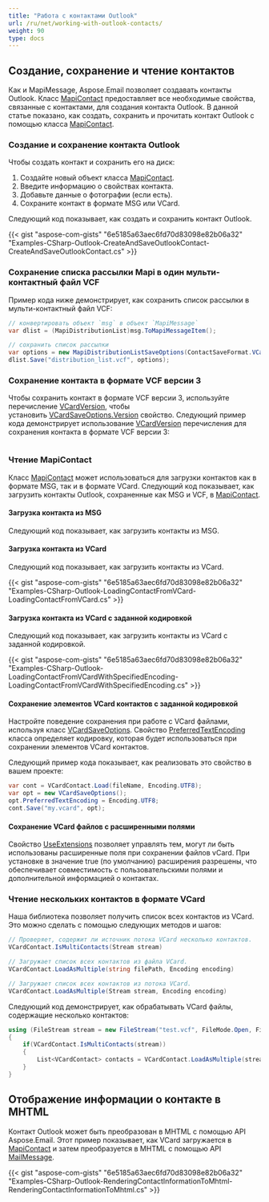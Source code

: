 ```yaml
---
title: "Работа с контактами Outlook"
url: /ru/net/working-with-outlook-contacts/
weight: 90
type: docs
---
```



## **Создание, сохранение и чтение контактов**

Как и MapiMessage, Aspose.Email позволяет создавать контакты Outlook. Класс [MapiContact](https://reference.aspose.com/email/net/aspose.email.mapi/mapicontact/) предоставляет все необходимые свойства, связанные с контактами, для создания контакта Outlook. В данной статье показано, как создать, сохранить и прочитать контакт Outlook с помощью класса [MapiContact](https://reference.aspose.com/email/net/aspose.email.mapi/mapicontact/).

### **Создание и сохранение контакта Outlook**

Чтобы создать контакт и сохранить его на диск:

1. Создайте новый объект класса [MapiContact](https://reference.aspose.com/email/net/aspose.email.mapi/mapicontact/).
1. Введите информацию о свойствах контакта.
1. Добавьте данные о фотографии (если есть).
1. Сохраните контакт в формате MSG или VCard.

Следующий код показывает, как создать и сохранить контакт Outlook.

{{< gist "aspose-com-gists" "6e5185a63aec6fd70d83098e82b06a32" "Examples-CSharp-Outlook-CreateAndSaveOutlookContact-CreateAndSaveOutlookContact.cs" >}}

### **Сохранение списка рассылки Mapi в один мульти-контактный файл VCF**

Пример кода ниже демонстрирует, как сохранить список рассылки в мульти-контактный файл VCF:

```cs
// конвертировать объект `msg` в объект `MapiMessage`
var dlist = (MapiDistributionList)msg.ToMapiMessageItem();

// сохранить список рассылки
var options = new MapiDistributionListSaveOptions(ContactSaveFormat.VCard);
dlist.Save("distribution_list.vcf", options);
```


### **Сохранение контакта в формате VCF версии 3**

Чтобы сохранить контакт в формате VCF версии 3, используйте перечисление [VCardVersion](https://reference.aspose.com/email/net/aspose.email.personalinfo.vcard/vcardversion/), чтобы установить [VCardSaveOptions.Version](https://reference.aspose.com/email/net/aspose.email.personalinfo.vcard/vcardsaveoptions/version/) свойство. Следующий пример кода демонстрирует использование [VCardVersion](https://reference.aspose.com/email/net/aspose.email.personalinfo.vcard/vcardversion/) перечисления для сохранения контакта в формате VCF версии 3:

```cs

```

### **Чтение MapiContact**

Класс [MapiContact](https://reference.aspose.com/email/net/aspose.email.mapi/mapicontact/) может использоваться для загрузки контактов как в формате MSG, так и в формате VCard. Следующий код показывает, как загрузить контакты Outlook, сохраненные как MSG и VCF, в [MapiContact](https://reference.aspose.com/email/net/aspose.email.mapi/mapicontact/).

#### **Загрузка контакта из MSG**

Следующий код показывает, как загрузить контакты из MSG.

#### **Загрузка контакта из VCard**

Следующий код показывает, как загрузить контакты из VCard.

{{< gist "aspose-com-gists" "6e5185a63aec6fd70d83098e82b06a32" "Examples-CSharp-Outlook-LoadingContactFromVCard-LoadingContactFromVCard.cs" >}}

#### **Загрузка контакта из VCard с заданной кодировкой**

Следующий код показывает, как загрузить контакты из VCard с заданной кодировкой.

{{< gist "aspose-com-gists" "6e5185a63aec6fd70d83098e82b06a32" "Examples-CSharp-Outlook-LoadingContactFromVCardWithSpecifiedEncoding-LoadingContactFromVCardWithSpecifiedEncoding.cs" >}}

#### **Сохранение элементов VCard контактов с заданной кодировкой**

Настройте поведение сохранения при работе с VCard файлами, используя класс [VCardSaveOptions](https://reference.aspose.com/email/net/aspose.email.personalinfo.vcard/vcardsaveoptions/#vcardsaveoptions-class). Свойство [PreferredTextEncoding](https://reference.aspose.com/email/net/aspose.email.personalinfo.vcard/vcardsaveoptions/preferredtextencoding/) класса определяет кодировку, которая будет использоваться при сохранении элементов VCard контактов.

Следующий пример кода показывает, как реализовать это свойство в вашем проекте:

```cs
var cont = VCardContact.Load(fileName, Encoding.UTF8);
var opt = new VCardSaveOptions();
opt.PreferredTextEncoding = Encoding.UTF8;
cont.Save("my.vcard", opt);
```

#### **Сохранение VCard файлов с расширенными полями**

Свойство [UseExtensions](https://reference.aspose.com/email/net/aspose.email.personalinfo.vcard/vcardsaveoptions/useextensions/#vcardsaveoptionsuseextensions-property) позволяет управлять тем, могут ли быть использованы расширенные поля при сохранении файлов vCard. При установке в значение true (по умолчанию) расширения разрешены, что обеспечивает совместимость с пользовательскими полями и дополнительной информацией о контактах.

### **Чтение нескольких контактов в формате VCard**

Наша библиотека позволяет получить список всех контактов из VCard. Это можно сделать с помощью следующих методов и шагов:

```cs
// Проверяет, содержит ли источник потока VCard несколько контактов.
VCardContact.IsMultiContacts(Stream stream)

// Загружает список всех контактов из файла VCard.
VCardContact.LoadAsMultiple(string filePath, Encoding encoding)

// Загружает список всех контактов из потока VCard.
VCardContact.LoadAsMultiple(Stream stream, Encoding encoding)
```
Следующий код демонстрирует, как обрабатывать VCard файлы, содержащие несколько контактов:

```cs
using (FileStream stream = new FileStream("test.vcf", FileMode.Open, FileAccess.Read))
{
    if(VCardContact.IsMultiContacts(stream))
    {
        List<VCardContact> contacts = VCardContact.LoadAsMultiple(stream, Encoding.UTF8);
    }
}
```

## **Отображение информации о контакте в MHTML**

Контакт Outlook может быть преобразован в MHTML с помощью API Aspose.Email. Этот пример показывает, как VCard загружается в [MapiContact](https://reference.aspose.com/email/net/aspose.email.mapi/mapicontact/) и затем преобразуется в MHTML с помощью API [MailMessage](https://reference.aspose.com/email/net/aspose.email/mailmessage/).

{{< gist "aspose-com-gists" "6e5185a63aec6fd70d83098e82b06a32" "Examples-CSharp-Outlook-RenderingContactInformationToMhtml-RenderingContactInformationToMhtml.cs" >}}
